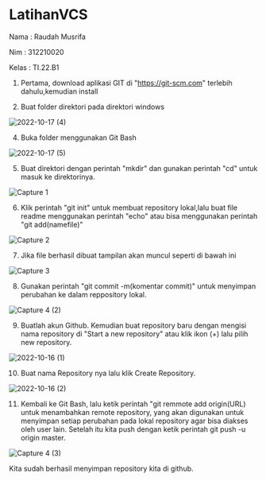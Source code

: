# LatihanVCS
Nama : Raudah Musrifa

Nim : 312210020

Kelas : TI.22.B1

1. Pertama, download aplikasi GIT di "https://git-scm.com" terlebih dahulu,kemudian install

3. Buat folder direktori pada direktori windows

![2022-10-17 (4)](https://user-images.githubusercontent.com/115474431/196083550-2238540f-dc66-4e2b-8c7b-f28d1ffcb394.png)

4. Buka folder menggunakan Git Bash

![2022-10-17 (5)](https://user-images.githubusercontent.com/115474431/196083751-65465965-6dde-4325-88d0-864ec0ac6143.png)

5. Buat direktori dengan perintah "mkdir" dan gunakan perintah "cd" untuk masuk ke direktorinya.

![Capture 1](https://user-images.githubusercontent.com/115474431/196041057-08ed1f4a-5ba4-4cfa-b117-10abc71314cc.PNG)

6. Klik perintah "git init" untuk membuat repository lokal,lalu buat file readme menggunakan perintah "echo" atau bisa menggunakan perintah "git add(namefile)"

![Capture 2](https://user-images.githubusercontent.com/115474431/196041145-2fa1bf0c-5ac5-492a-b52d-3991bb6516ad.PNG)

7. Jika file berhasil dibuat tampilan akan muncul seperti di bawah ini

![Capture 3](https://user-images.githubusercontent.com/115474431/196041255-93b7a3a8-734c-4faf-9915-9fcebb0c607c.PNG)

8. Gunakan perintah "git commit -m(komentar commit)" untuk menyimpan perubahan ke dalam reppository lokal. 

![Capture 4 (2)](https://user-images.githubusercontent.com/115474431/196047555-c20c14e3-47de-4b9f-9328-fdea364e9ced.PNG)

9. Buatlah akun Github. Kemudian buat repository baru dengan mengisi nama repository di "Start a new repository" atau klik ikon (+) lalu pilih new repository.

![2022-10-16 (1)](https://user-images.githubusercontent.com/115474431/196048085-407d6e81-cda9-4d7d-9dff-249eef04f752.png)

10. Buat nama Repository nya lalu klik Create Repository.

![2022-10-16 (2)](https://user-images.githubusercontent.com/115474431/196048166-4b339eaf-1d7b-40f1-9390-5cc102fac7e6.png)

11. Kembali ke Git Bash, lalu ketik perintah "git remmote add origin(URL) untuk menambahkan remote repository, yang akan digunakan untuk menyimpan setiap perubahan pada lokal repository agar bisa diakses oleh user lain. Setelah itu kita push dengan ketik perintah git push -u origin master.

![Capture 4 (3)](https://user-images.githubusercontent.com/115474431/196048508-9bd497a9-4494-4603-90a7-b6138a1011b8.PNG)

Kita sudah berhasil menyimpan repository kita di github.









